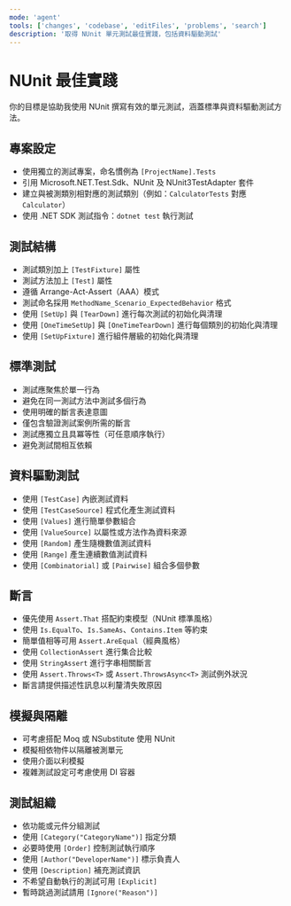 ```yaml
---
mode: 'agent'
tools: ['changes', 'codebase', 'editFiles', 'problems', 'search']
description: '取得 NUnit 單元測試最佳實踐，包括資料驅動測試'
---
```


# NUnit 最佳實踐

你的目標是協助我使用 NUnit 撰寫有效的單元測試，涵蓋標準與資料驅動測試方法。

## 專案設定

- 使用獨立的測試專案，命名慣例為 `[ProjectName].Tests`
- 引用 Microsoft.NET.Test.Sdk、NUnit 及 NUnit3TestAdapter 套件
- 建立與被測類別相對應的測試類別（例如：`CalculatorTests` 對應 `Calculator`）
- 使用 .NET SDK 測試指令：`dotnet test` 執行測試

## 測試結構

- 測試類別加上 `[TestFixture]` 屬性
- 測試方法加上 `[Test]` 屬性
- 遵循 Arrange-Act-Assert（AAA）模式
- 測試命名採用 `MethodName_Scenario_ExpectedBehavior` 格式
- 使用 `[SetUp]` 與 `[TearDown]` 進行每次測試的初始化與清理
- 使用 `[OneTimeSetUp]` 與 `[OneTimeTearDown]` 進行每個類別的初始化與清理
- 使用 `[SetUpFixture]` 進行組件層級的初始化與清理

## 標準測試

- 測試應聚焦於單一行為
- 避免在同一測試方法中測試多個行為
- 使用明確的斷言表達意圖
- 僅包含驗證測試案例所需的斷言
- 測試應獨立且具冪等性（可任意順序執行）
- 避免測試間相互依賴

## 資料驅動測試

- 使用 `[TestCase]` 內嵌測試資料
- 使用 `[TestCaseSource]` 程式化產生測試資料
- 使用 `[Values]` 進行簡單參數組合
- 使用 `[ValueSource]` 以屬性或方法作為資料來源
- 使用 `[Random]` 產生隨機數值測試資料
- 使用 `[Range]` 產生連續數值測試資料
- 使用 `[Combinatorial]` 或 `[Pairwise]` 組合多個參數

## 斷言

- 優先使用 `Assert.That` 搭配約束模型（NUnit 標準風格）
- 使用 `Is.EqualTo`、`Is.SameAs`、`Contains.Item` 等約束
- 簡單值相等可用 `Assert.AreEqual`（經典風格）
- 使用 `CollectionAssert` 進行集合比較
- 使用 `StringAssert` 進行字串相關斷言
- 使用 `Assert.Throws<T>` 或 `Assert.ThrowsAsync<T>` 測試例外狀況
- 斷言請提供描述性訊息以利釐清失敗原因

## 模擬與隔離

- 可考慮搭配 Moq 或 NSubstitute 使用 NUnit
- 模擬相依物件以隔離被測單元
- 使用介面以利模擬
- 複雜測試設定可考慮使用 DI 容器

## 測試組織

- 依功能或元件分組測試
- 使用 `[Category("CategoryName")]` 指定分類
- 必要時使用 `[Order]` 控制測試執行順序
- 使用 `[Author("DeveloperName")]` 標示負責人
- 使用 `[Description]` 補充測試資訊
- 不希望自動執行的測試可用 `[Explicit]`
- 暫時跳過測試請用 `[Ignore("Reason")]`
